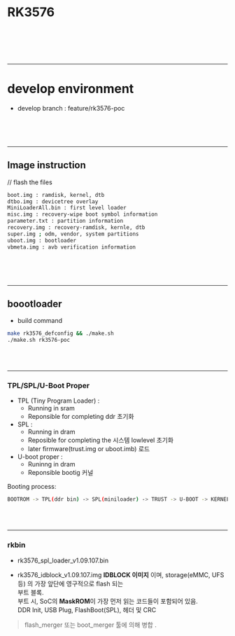 RK3576 
====

<br/>
<br/>
<br/>
<br/>
<hr>

# develop environment

 - develop branch : feature/rk3576-poc

<br/>
<br/>
<br/>
<hr>

## Image instruction 
// flash the files

```bash
boot.img : ramdisk, kernel, dtb
dtbo.img : devicetree overlay
MiniLoaderAll.bin : first level loader
misc.img : recovery-wipe boot symbol information
parameter.txt : partition information
recovery.img : recovery-ramdisk, kernle, dtb
super.img ; odm, vendor, system partitions
uboot.img : bootloader
vbmeta.img : avb verification information
```

<br/>
<br/>
<br/>
<hr>

## boootloader

 - build command
```bash
make rk3576_defconfig && ./make.sh 
./make.sh rk3576-poc
```

<br/>
<br/>
<hr>

### TPL/SPL/U-Boot Proper

 - TPL (Tiny Program Loader) :
   * Running in sram  
   * Reponsible for completing ddr 초기화  
 - SPL : 
   * Running in dram
   * Reposible for completing the 시스템 lowlevel 초기화  
   * later firmware(trust.img or uboot.imb) 로드  
 - U-boot proper : 
   * Runinng in dram
   * Reponsible bootig 커널  

Booting process:  
```bash
BOOTROM -> TPL(ddr bin) -> SPL(miniloader) -> TRUST -> U-BOOT -> KERNEL
```

<br/>
<br/>
<hr>

### rkbin

 - rk3576_spl_loader_v1.09.107.bin

 - rk3576_idblock_v1.09.107.img
  **IDBLOCK 이미지** 이며, storage(eMMC, UFS 등) 의 가장 앞단에 영구적으로 flash 되는   
  부트 블록.  
  부트 시, SoC의 **MaskROM**이 가장 먼저 읽는 코드들이 포함되어 있음.   
  DDR Init, USB Plug, FlashBoot(SPL), 헤더 및 CRC
> flash_merger 또는 boot_merger 툴에 의해 병합 .  

